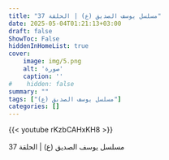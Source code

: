 ```yaml
---
title: "مسلسل يوسف الصديق (ع) | الحلقة 37"
date: 2025-05-04T01:21:13+03:00
draft: false
ShowToc: False
hiddenInHomeList: true
cover:
    image: img/5.png
    alt: 'صورة'
    caption: ''
#    hidden: false
summary: ""
tags: ["مسلسل يوسف الصديق (ع)"]
categories: []
---
```


{{< youtube rKzbCAHxKH8 >}}  
 <br>
مسلسل يوسف الصديق (ع) | الحلقة 37